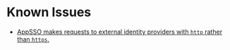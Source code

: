 # Known Issues

- [AppSSO makes requests to external identity providers with `http` rather than `https`.](cidr-ranges.md)
